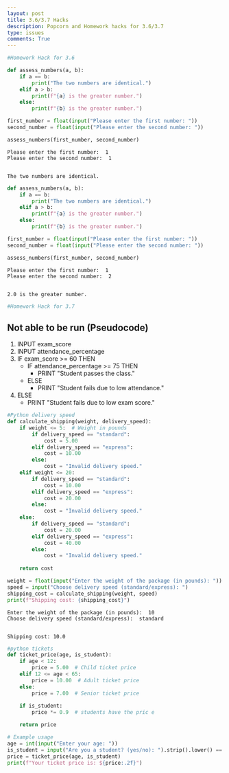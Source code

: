 ```yaml
---
layout: post
title: 3.6/3.7 Hacks
description: Popcorn and Homework hacks for 3.6/3.7
type: issues
comments: True
---
```


```python
#Homework Hack for 3.6
```


```python
def assess_numbers(a, b):
    if a == b:
        print("The two numbers are identical.")
    elif a > b:
        print(f"{a} is the greater number.")
    else:
        print(f"{b} is the greater number.")

first_number = float(input("Please enter the first number: "))
second_number = float(input("Please enter the second number: "))

assess_numbers(first_number, second_number)

```

    Please enter the first number:  1
    Please enter the second number:  1


    The two numbers are identical.



```python
def assess_numbers(a, b):
    if a == b:
        print("The two numbers are identical.")
    elif a > b:
        print(f"{a} is the greater number.")
    else:
        print(f"{b} is the greater number.")

first_number = float(input("Please enter the first number: "))
second_number = float(input("Please enter the second number: "))

assess_numbers(first_number, second_number)

```

    Please enter the first number:  1
    Please enter the second number:  2


    2.0 is the greater number.



```python
#Homework Hack for 3.7
```

## Not able to be run (Pseudocode)

1. INPUT exam_score
2. INPUT attendance_percentage
3. IF exam_score >= 60 THEN
    - IF attendance_percentage >= 75 THEN
        - PRINT "Student passes the class."
    - ELSE
        - PRINT "Student fails due to low attendance."
4. ELSE
    - PRINT "Student fails due to low exam score."



```python
#Python delivery speed
def calculate_shipping(weight, delivery_speed):
    if weight <= 5:  # Weight in pounds
        if delivery_speed == "standard":
            cost = 5.00
        elif delivery_speed == "express":
            cost = 10.00
        else:
            cost = "Invalid delivery speed."
    elif weight <= 20:
        if delivery_speed == "standard":
            cost = 10.00
        elif delivery_speed == "express":
            cost = 20.00
        else:
            cost = "Invalid delivery speed."
    else:
        if delivery_speed == "standard":
            cost = 20.00
        elif delivery_speed == "express":
            cost = 40.00
        else:
            cost = "Invalid delivery speed."
    
    return cost

weight = float(input("Enter the weight of the package (in pounds): "))
speed = input("Choose delivery speed (standard/express): ")
shipping_cost = calculate_shipping(weight, speed)
print(f"Shipping cost: {shipping_cost}")

```

    Enter the weight of the package (in pounds):  10
    Choose delivery speed (standard/express):  standard


    Shipping cost: 10.0



```python
#python tickets
def ticket_price(age, is_student):
    if age < 12:
        price = 5.00  # Child ticket price
    elif 12 <= age < 65:
        price = 10.00  # Adult ticket price
    else:
        price = 7.00  # Senior ticket price
    
    if is_student:
        price *= 0.9  # students have the pric e

    return price

# Example usage
age = int(input("Enter your age: "))
is_student = input("Are you a student? (yes/no): ").strip().lower() == "yes"
price = ticket_price(age, is_student)
print(f"Your ticket price is: ${price:.2f}")

```
